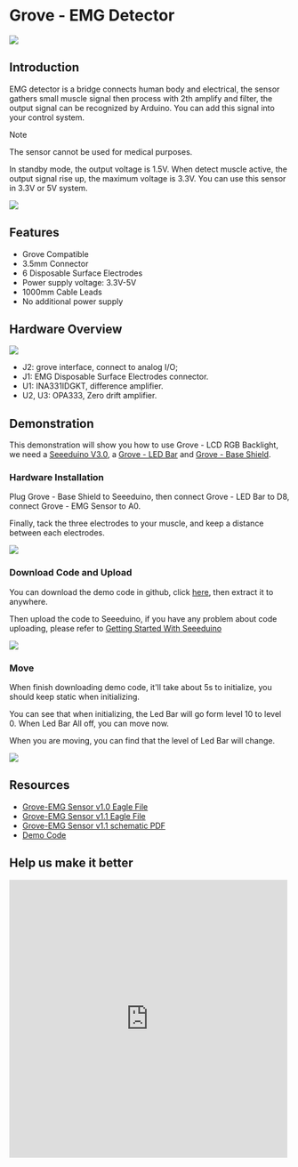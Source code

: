 <!-- 
+++
title       = "Grove - EMG Detector"
+++
 -->

# Grove - EMG Detector

![](/assets/Grove-EMG_Detector/img/Emg_product.jpg)

Introduction
------------

EMG detector is a bridge connects human body and electrical, the sensor gathers small muscle signal then process with 2th amplify and filter, the output signal can be recognized by Arduino. You can add this signal into your control system. 

<div class="admonition danger">
<p class="admonition-title">Note</p>
The sensor cannot be used for medical purposes.
</div>

In standby mode, the output voltage is 1.5V. When detect muscle active, the output signal rise up, the maximum voltage is 3.3V. You can use this sensor in 3.3V or 5V system.

[![](/assets/common/Get_One_Now_Banner.png)](http://www.seeedstudio.com/Grove-EMG-Detector-p-1737.html)

Features
--------

-   Grove Compatible
-   3.5mm Connector
-   6 Disposable Surface Electrodes
-   Power supply voltage: 3.3V-5V
-   1000mm Cable Leads
-   No additional power supply

Hardware Overview
------------------

![](/assets/Grove-EMG_Detector/img/Grove_EMG_detector.jpg)

-   J2: grove interface, connect to analog I/O;
-   J1: EMG Disposable Surface Electrodes connector.
-   U1: INA331IDGKT, difference amplifier.
-   U2, U3: OPA333, Zero drift amplifier.

Demonstration
-------------

This demonstration will show you how to use Grove - LCD RGB Backlight, we need a [Seeeduino V3.0](http://www.seeedstudio.com/depot/seeeduino-v30-atmega-328p-p-669.html), a [Grove - LED Bar](/Grove-LED_Bar) and [Grove - Base Shield](/Grove-Base_Shield_V1.2).

### Hardware Installation

Plug Grove - Base Shield to Seeeduino, then connect Grove - LED Bar to D8, connect Grove - EMG Sensor to A0.

Finally, tack the three electrodes to your muscle, and keep a distance between each electrodes.

![](/assets/Grove-EMG_Detector/img/Emg_connect.jpg)

### Download Code and Upload

You can download the demo code in github, click [here](https://github.com/Seeed-Studio/Grove_EMG_detector_demo_code/), then extract it to anywhere.

Then upload the code to Seeeduino, if you have any problem about code uploading, please refer to [Getting Started With Seeeduino](/Getting_Started_with_Seeeduino)

![](/assets/Grove-EMG_Detector/img/Emg_ide.png)

### Move

When finish downloading demo code, it'll take about 5s to initialize, you should keep static when initializing.

You can see that when initializing, the Led Bar will go form level 10 to level 0. When Led Bar All off, you can move now.

When you are moving, you can find that the level of Led Bar will change.

![](/assets/Grove-EMG_Detector/img/Grove_emg_demo_2.gif)

Resources
--------

-   [Grove-EMG Sensor v1.0 Eagle File](/assets/Grove-EMG_Detector/res/Grove-EMG_Sensor_v1.0.zip)
-   [Grove-EMG Sensor v1.1 Eagle File](/assets/Grove-EMG_Detector/res/Grove-EMG_Sensor_v1.1_Eagle.zip)
-   [Grove-EMG Sensor v1.1 schematic PDF](/assets/Grove-EMG_Detector/res/Grove-EMG_Sensor_v1.1_SCH.pdf)
-   [Demo Code](https://github.com/Seeed-Studio/Grove_EMG_detector_demo_code)

Help us make it better
-------------------------

<iframe frameborder="0" height="500" src="https://www.surveymonkey.com/r/88VQHJ6" width="500"></iframe>

<!-- 
+++
oldwikiurl       = "http://www.seeedstudio.com/wiki/Grove_-_EMG_Detector"
+++
 -->

<!-- This Markdown file was created from http://www.seeedstudio.com/wiki/Grove_-_EMG_Detector -->
